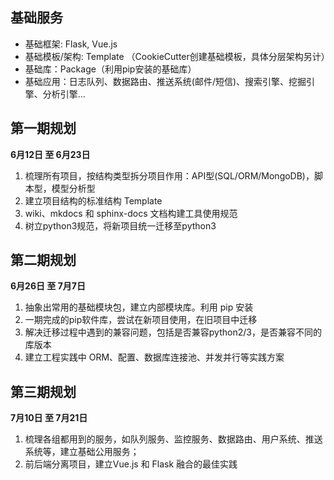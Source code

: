 ## 基础服务
- 基础框架: Flask, Vue.js
- 基础模板/架构: Template （CookieCutter创建基础模板，具体分层架构另计）
- 基础库：Package（利用pip安装的基础库）
- 基础应用：日志队列、数据路由、推送系统(邮件/短信)、搜索引擎、挖掘引擎、分析引擎…

## 第一期规划

**6月12日 至 6月23日**

1. 梳理所有项目，按结构类型拆分项目作用：API型(SQL/ORM/MongoDB)，脚本型，模型分析型
2. 建立项目结构的标准结构 Template
3. wiki、mkdocs 和 sphinx-docs 文档构建工具使用规范
4. 树立python3规范，将新项目统一迁移至python3

## 第二期规划

**6月26日 至 7月7日**
1. 抽象出常用的基础模块包，建立内部模块库。利用 pip 安装
2. 一期完成的pip软件库，尝试在新项目使用，在旧项目中迁移
3. 解决迁移过程中遇到的兼容问题，包括是否兼容python2/3，是否兼容不同的库版本
4. 建立工程实践中 ORM、配置、数据库连接池、并发并行等实践方案

## 第三期规划
**7月10日 至 7月21日**

1. 梳理各组都用到的服务，如队列服务、监控服务、数据路由、用户系统、推送系统等，建立基础公用服务；
2. 前后端分离项目，建立Vue.js 和 Flask 融合的最佳实践
